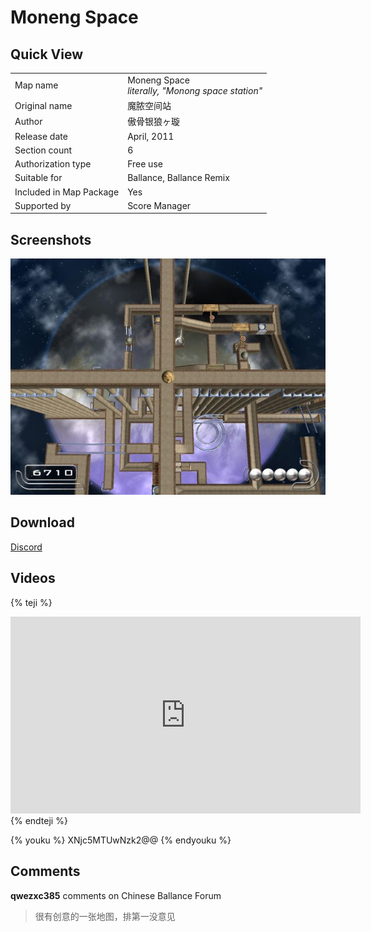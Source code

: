 # Moneng Space

## Quick View

|||
|:---|:---|
|Map name|Moneng Space <br> _literally, "Monong space station"_| 
|Original name|魔脓空间站|
|Author|傲骨银狼ヶ璇|
|Release date|April, 2011|
|Section count|6|
|Authorization type|Free use|
|Suitable for|Ballance, Ballance Remix|
|Included in Map Package|Yes|
|Supported by|Score Manager|

## Screenshots

![img](../../../assets/customMapIndex/monengSpace.jpg)

## Download

[Discord](https://cdn.discordapp.com/attachments/413502698143350799/413719315527892992/Moneng_Space.NMO)

## Videos

{% teji %}
<iframe width="560" height="315" src="https://www.youtube.com/embed/o_pCj8kji34?rel=0" frameborder="0" allow="encrypted-media" allowfullscreen></iframe>
{% endteji %}

{% youku %} XNjc5MTUwNzk2@@ {% endyouku %}

## Comments

**qwezxc385** comments on Chinese Ballance Forum
> 很有创意的一张地图，排第一没意见
